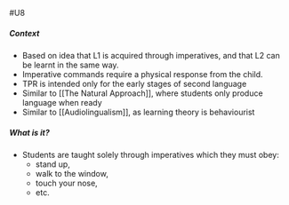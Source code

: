 #U8 
##### Context
- Based on idea that L1 is acquired through imperatives, and that L2 can be learnt in the same way.
- Imperative commands require a physical response from the child.
- TPR is intended only for the early stages of second language
- Similar to [[The Natural Approach]], where students only produce language when ready
- Similar to [[Audiolingualism]], as learning theory is behaviourist
##### What is it?
- Students are taught solely through imperatives which they must obey:
	- stand up, 
	- walk to the window, 
	- touch your nose, 
	- etc.